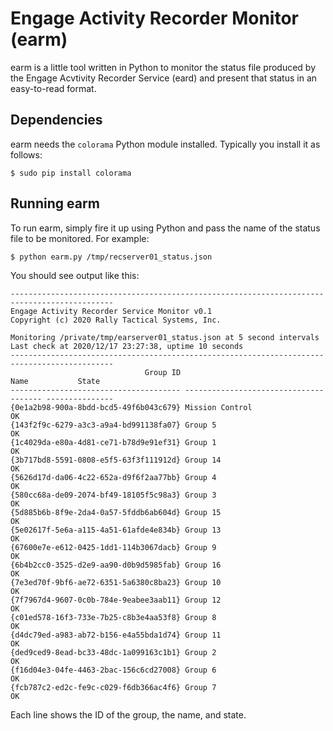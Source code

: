 # Engage Activity Recorder Monitor (earm)
earm is a little tool written in Python to monitor the status file produced by the Engage Acvtivity Recorder Service (eard) and present that status in an easy-to-read format.

## Dependencies
earm needs the `colorama` Python module installed.  Typically you install it as follows:
```shell
$ sudo pip install colorama
```

## Running earm
To run earm, simply fire it up using Python and pass the name of the status file to be monitored.  For example:
```shell
$ python earm.py /tmp/recserver01_status.json
```

You should see output like this:
```shell
---------------------------------------------------------------------------------------------
Engage Activity Recorder Service Monitor v0.1
Copyright (c) 2020 Rally Tactical Systems, Inc.

Monitoring /private/tmp/earserver01_status.json at 5 second intervals
Last check at 2020/12/17 23:27:38, uptime 10 seconds
---------------------------------------------------------------------------------------------
                              Group ID                                   Name           State
-------------------------------------- -------------------------------------- ---------------
{0e1a2b98-900a-8bdd-bcd5-49f6b043c679} Mission Control                                     OK
{143f2f9c-6279-a3c3-a9a4-bd991138fa07} Group 5                                             OK
{1c4029da-e80a-4d81-ce71-b78d9e91ef31} Group 1                                             OK
{3b717bd8-5591-0808-e5f5-63f3f111912d} Group 14                                            OK
{5626d17d-da06-4c22-652a-d9f6f2aa77bb} Group 4                                             OK
{580cc68a-de09-2074-bf49-18105f5c98a3} Group 3                                             OK
{5d885b6b-8f9e-2da4-0a57-5fddb6ab604d} Group 15                                            OK
{5e02617f-5e6a-a115-4a51-61afde4e834b} Group 13                                            OK
{67600e7e-e612-0425-1dd1-114b3067dacb} Group 9                                             OK
{6b4b2cc0-3525-d2e9-aa90-d0b9d5985fab} Group 16                                            OK
{7e3ed70f-9bf6-ae72-6351-5a6380c8ba23} Group 10                                            OK
{7f7967d4-9607-0c0b-784e-9eabee3aab11} Group 12                                            OK
{c01ed578-16f3-733e-7b25-c8b3e4aa53f8} Group 8                                             OK
{d4dc79ed-a983-ab72-b156-e4a55bda1d74} Group 11                                            OK
{ded9ced9-8ead-bc33-48dc-1a099163c1b1} Group 2                                             OK
{f16d04e3-04fe-4463-2bac-156c6cd27008} Group 6                                             OK
{fcb787c2-ed2c-fe9c-c029-f6db366ac4f6} Group 7                                             OK
```

Each line shows the ID of the group, the name, and state.